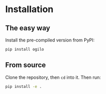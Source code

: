 # Installation

## The easy way

Install the pre-compiled version from PyPI:

```bash
pip install ogilo
```

## From source

Clone the repository, then `cd` into it. Then run:

```bash
pip install -e .
```